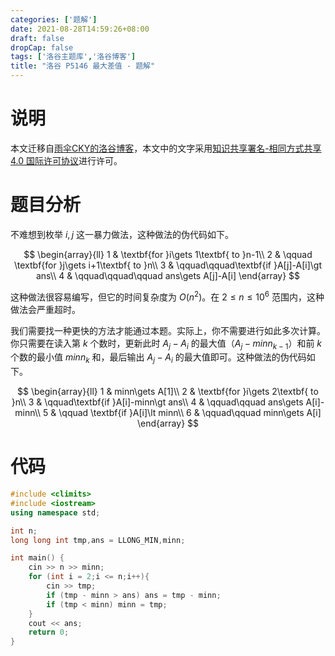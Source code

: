 ```yaml
---
categories: ['题解']
date: 2021-08-28T14:59:26+08:00
draft: false
dropCap: false
tags: ['洛谷主题库','洛谷博客']
title: "洛谷 P5146 最大差值 - 题解"
---
```


# 说明

本文迁移自[雨伞CKY的洛谷博客](https://yusancky.blog.luogu.org/)，本文中的文字采用[知识共享署名-相同方式共享 4.0 国际许可协议](https://creativecommons.org/licenses/by-sa/4.0/deed.zh)进行许可。

# 题目分析

不难想到枚举 $i,j$ 这一暴力做法，这种做法的伪代码如下。

$$
\begin{array}{ll}
1 & \textbf{for }i\gets 1\textbf{ to }n-1\\
2 & \qquad \textbf{for }j\gets i+1\textbf{ to }n\\
3 & \qquad\qquad\textbf{if }A[j]-A[i]\gt ans\\
4 & \qquad\qquad\qquad ans\gets A[j]-A[i]
\end{array}
$$

这种做法很容易编写，但它的时间复杂度为 $O(n^{2})$。在 $2\leq n\leq 10^{6}$ 范围内，这种做法会严重超时。

我们需要找一种更快的方法才能通过本题。实际上，你不需要进行如此多次计算。你只需要在读入第 $k$ 个数时，更新此时 $A_{j}-A_{i}$ 的最大值（$A_{j}-minn_{k-1}$）和前 $k$ 个数的最小值 $minn_{k}$ 和，最后输出 $A_{j}-A_{i}$ 的最大值即可。这种做法的伪代码如下。

$$
\begin{array}{ll}
1 & minn\gets A[1]\\
2 & \textbf{for }i\gets 2\textbf{ to }n\\
3 & \qquad\textbf{if }A[i]-minn\gt ans\\
4 & \qquad\qquad ans\gets A[i]-minn\\
5 & \qquad \textbf{if }A[i]\lt minn\\
6 & \qquad\qquad minn\gets A[i]
\end{array}
$$

# 代码

```cpp
#include <climits>
#include <iostream>
using namespace std;

int n;
long long int tmp,ans = LLONG_MIN,minn;

int main() {
    cin >> n >> minn;
    for (int i = 2;i <= n;i++){
        cin >> tmp;
        if (tmp - minn > ans) ans = tmp - minn;
        if (tmp < minn) minn = tmp;
    }
    cout << ans;
    return 0;
}
```